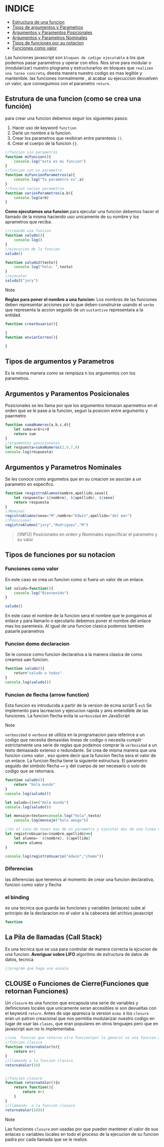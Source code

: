 # INDICE
- [Estructura de una funcion](#estrutura-de-una-funcion-como-se-crea-una-función)
- [Tipos de argumentos y Parametros](#tipos-de-argumentos-y-parametros)
- [Argumentos y Paramentos Posicionales](#argumentos-y-paramentos-posicionales)
- [Argumentos y Parametros Nominales](#argumentos-y-parametros-nominales)
- [Tipos de funciones por su notacion](#tipos-de-funciones-por-su-notacion)
- [Funciones como valor](#funciones-como-valor)


Las funciones javascript son `bloques de codigo ejecutable` a los que podemos pasar parametros y operar con ellos.
Nos sirve para modular o (modularizar) nuestro ptograma y estructurarlos en bloques que `realizen una tarea concreta`, deesta manera nuestro codigo es mas legible y mantenible.
las funciones normalmente , al acabar su ejecuccion devuelven un valor, que conseguimos con el parametro `return`.

## Estrutura de una funcion (como se crea una función)
para crear una funcion debemos seguir los siguientes pasos:
1. Hacer uso de keyword `function`
2. Darle un nombre a la funcion.
3. Crear los parametros que resibiran entre parentesis `()`.
4. Crear el cuerpo de la funcion `{}`.
```js
//funcion sin parametros
function miFuncion(){
    console.log("esta es mi funcion")
}
//funcion con un parametro
function miFuncionParametros(a){
    console.log("Tu parametro es",a)
}
//funcion varios parametros
function variosParametros(a,b){
    console.log(a+b)
}
```
**Como ejecutamos una funcion**
para ejecutar una funcion debemos hacer el llamado de la misma haciendo uso unicamente de su nombre y los aprametros que reciba.
```js
//creando una funcion
function saludo(){
    console.log()
}
//ejecucion de la funcion
saludo()

function saludo2(texto){
    console.log("hola: ",texto)
}
//ejecutar
saludo2("jory")
```

> [!NOTE]
> **Reglas para poner el nombre a una funcion:**
Los nombres de las funciones deben representar acciones por lo que deben construirse usando el `verbo` que representa la accion seguido de un `sustantivo` representara a la entidad.

```js
function crearUsuario(){

}
function enviarCorreo(){

}
```
## Tipos de argumentos y Parametros
Es la misma manera como se remplaza n los argumentos con los parametros.
## Argumentos y Paramentos Posicionales
Posicionales se les llama por que los argumentos tomaran aparmetros en el orden que se le pase a la funcion, segun la posicion entre argumento y paarmetro
```js
function sumaNumeros(a,b,c,d){
    let suma=a+b+c+d
    return sum
}
//argumentos posicionales
let respuesta=sumaNumeros(2,6,7,8)
console.log(respuesta)
```
## Argumentos y Parametros Nominales
Se les conoce como argumetos que en su creacion se asocian a un parametro en especifco.
```js
function resgistroAlumno(nombre,apellido,sexo){
    let respuesta=`${nombre}, ${apellido}, ${sexo}`
    return respuesta
}
//Nominal
registroAlumno(sexo="M",nombre="Edwin",apellido="del mar")
//Posicional
registroAlumno("jory","Rodriguez","M")
```

> [!INFO]
> Posicionales en orden y Nominales especificar el parametro y su valor

## Tipos de funciones por su notacion
### Funciones como valor
En este caso se crea un funcion como si fuera un valor de un enlace.
```js
let saludo=function(){
    console.log("Bienvenido")
}

saludo()
```
En este caso el nombre de la funcion sera el nombre que le pongamos al enlace y para llamarlo o ejecutarlo debemos poner el nombre del enlace mas los parentesis.
Al igual de una funcion clasica podemos tambien pasarle parametros

### Funcion domo declaracion
Se le conoce como funcion declarativa a la manera clasica de como creamos uan funcion.
```js
function saludo(){
    return"saludo a todos"
}
console.log(saludo())
```
### Funcion de flecha (arrow function)
Esta funcion es introducida a partir de la version de ecma script 5 `es5`
Se implemento para lacreacion y ejecucion rapida y ams entendible de las funciones.
La funcion flecha evita la `verbosidad` en JavaScript
> [!NOTE]
> `verbosidad` o `verboso` se utiliza en la programacion para referirce a un codigo que necesita demasidas lineas de codigo o necesita cumplir estrictamente una serie de reglas que podemos comprar la `verbosidad` a un texto demasiado extenso o redundante.
Se crea de misma manera que una funcion como valor , eso quiere decir que la funcion flecha sera el valor de un enlace.
La funcion flecha tiene la siguiente estructura.
El parametro seguido del simbolo flecha `=>`  y del cuerpo de ser necesario o solo de codigo que se retornara.
```js
function saludo(){
    return "hola mundo"
}
console.log(saludo())

let saludo=()=>("Hola mundo")
console.log(saludo())

let mensaje=texto=>console.log("hola",texto)
    console.log(mensaje("hola amigo"))

//en el caso de tener mas de un parametro y ejecutar mas de una linea de codigo
let registroUsuario=(nombre,apellido)=>{
    let alumno= `${nombre}, ${apellido}`
    return alumno
}

console.log(registroUsuario("edwin","chamo"))
```
### Diferencias
las diferencias que tenemos al momento de crear una funcion declarativa, funcion como valor y flecha 
### el  binding
es una tecnica que guarda las funciones y variables (enlaces) sube al principio de la declaracion no el valor a la cabecera del archivo javascript
```js
function
```
## La Pila de llamadas (Call Stack)
Es una tecnica que se usa para controlar de manera correcta la ejcucion de una funcion.
**Averiguar sobre LIFO** algoritmo de estructura de datos de datos, tecnica
```js
//program que haga una ensala
```

## CLOUSE o Funciones de Cierre(Funciones que retornan Funciones)
Un `closure` es una funcion que encapsula una serie de variables y definiciones locales que unicamente seran accesibles si son devueltas con el keyword `return`.
Antes de uqe aparesca la version `ecma 6` los `closure` eran un patron creacional que nos permitia modularizar nuestro codigo en lugar de usar las `clases`, que eran populares en otros lenguajes pero que en javascript  aun no lo implementaba.
```js
//una  funcion que retorna otra funcion(por lo general es una funcion anonima)
//funcion clasica
function retornaValor(n){
    return n+1
}
//llamando a la funcion clasica
retornaValor(10)


//funcion closure
function retornaValor(){n
    return function(){
        return n+1
    }
}
//llamando  a la funcion closure
retornaValor(10)()
```
> [!NOTE]
> Las funciones `closure` son usadas por que pueden mantener el valor de sus enlaces o variables locales en todo el proceso de la ejecucion de su funcion padra por cada llamada que se le realize.